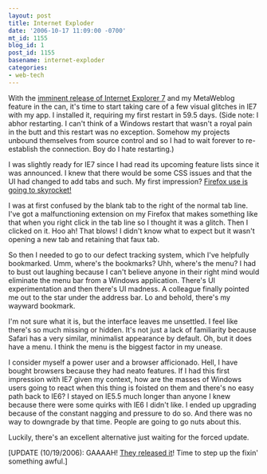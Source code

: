 ```yaml
---
layout: post
title: Internet Exploder
date: '2006-10-17 11:09:00 -0700'
mt_id: 1155
blog_id: 1
post_id: 1155
basename: internet-exploder
categories:
- web-tech
---
```

<p>
With the <a href="http://blogs.msdn.com/ie/archive/2006/10/06/IE7-Is-Coming-This-Month_2E002E002E00_Are-you-Ready_3F00_.aspx">imminent release of Internet Explorer 7</a> and my MetaWeblog feature in the can, it's time to start taking care of a few visual glitches in IE7 with my app. I installed it, requiring my first restart in 59.5 days. (Side note: I abhor restarting. I can't think of a Windows restart that wasn't a royal pain in the butt and this restart was no exception. Somehow my projects unbound themselves from source control and so I had to wait forever to re-establish the connection. Boy do I hate restarting.)
</p>
<p>
I was slightly ready for IE7 since I had read its upcoming feature lists since it was announced. I knew that there would be some CSS issues and that the UI had changed to add tabs and such. My first impression? <a href="http://www.getfirefox.com/">Firefox use is going to skyrocket!</a>
</p>
<p>
I was at first confused by the blank tab to the right of the normal tab line. I've got a malfunctioning extension on my Firefox that makes something like that when you right click in the tab line so I thought it was a glitch. Then I clicked on it. Hoo ah! That blows! I didn't know what to expect but it wasn't opening a new tab and retaining that faux tab.
</p>
<p>
So then I needed to go to our defect tracking system, which I've helpfully bookmarked. Umm, where's the bookmarks? Uhh, where's the menu? I had to bust out laughing because I can't believe anyone in their right mind would eliminate the menu bar from a Windows application. There's UI experimentation and then there's UI madness. A colleague finally pointed me out to the star under the address bar. Lo and behold, there's my wayward bookmark.
</p>
<p>
I'm not sure what it is, but the interface leaves me unsettled. I feel like there's so much missing or hidden. It's not just a lack of familiarity because Safari has a very similar, minimalist appearance by default. Oh, but it does have a menu. I think the menu is the biggest factor in my unease.
</p>
<p>
I consider myself a power user and a browser afficionado. Hell, I have bought browsers because they had neato features. If I had this first impression with IE7 given my context, how are the masses of Windows users going to react when this thing is foisted on them and there's no easy path back to IE6? I stayed on IE5.5 much longer than anyone I knew because there were some quirks with IE6 I didn't like. I ended up upgrading because of the constant nagging and pressure to do so. And there was no way to downgrade by that time. People are going to go nuts about this.
</p>
<p>
Luckily, there's an excellent alternative just waiting for the forced update.
</p>
[UPDATE (10/19/2006): GAAAAH! <a href="http://www.microsoft.com/ie">They released it</a>! Time to step up the fixin' something awful.]
